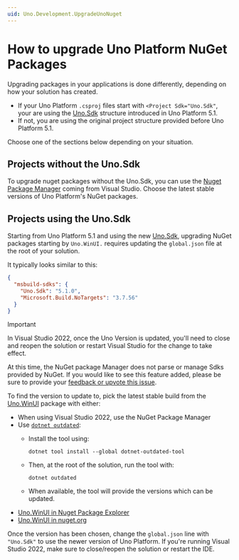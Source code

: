 ```yaml
---
uid: Uno.Development.UpgradeUnoNuget
---
```

# How to upgrade Uno Platform NuGet Packages

Upgrading packages in your applications is done differently, depending on how your solution has created.

- If your Uno Platform `.csproj` files start with `<Project Sdk="Uno.Sdk"`, your are using the [Uno.Sdk](xref:) structure introduced in Uno Platform 5.1.
- If not, you are using the original project structure provided before Uno Platform 5.1.

Choose one of the sections below depending on your situation.

## Projects without the Uno.Sdk

To upgrade nuget packages without the Uno.Sdk, you can use the [Nuget Package Manager](https://learn.microsoft.com/en-us/nuget/consume-packages/install-use-packages-visual-studio) coming from Visual Studio. Choose the latest stable versions of Uno Platform's NuGet packages.

## Projects using the Uno.Sdk

Starting from Uno Platform 5.1 and using the new [Uno.Sdk](https://www.nuget.org/packages/uno.sdk), upgrading NuGet packages starting by `Uno.WinUI.` requires updating the `global.json` file at the root of your solution.

It typically looks similar to this:

```json
{
  "msbuild-sdks": {
    "Uno.Sdk": "5.1.0",
    "Microsoft.Build.NoTargets": "3.7.56"
  }
}
```

> [!IMPORTANT]
> In Visual Studio 2022, once the Uno Version is updated, you'll need to close and reopen the solution or restart Visual Studio for the change to take effect.
>
> At this time, the NuGet package Manager does not parse or manage Sdks provided by NuGet. If you would like to see this feature added, please be sure to provide your [feedback or upvote this issue](https://github.com/NuGet/Home/issues/13127).

To find the version to update to, pick the latest stable build from the [Uno.WinUI](https://www.nuget.org/packages/Uno.WinUI) package with either:

- When using Visual Studio 2022, use the NuGet Package Manager
- Use [`dotnet outdated`](https://github.com/dotnet-outdated/dotnet-outdated):
  - Install the tool using:

    ```dotnetcli
    dotnet tool install --global dotnet-outdated-tool
    ```

  - Then, at the root of the solution, run the tool with:

    ```dotnetcli
    dotnet outdated
    ```

  - When available, the tool will provide the versions which can be updated.
- [Uno.WinUI in Nuget Package Explorer](https://nuget.info/packages/Uno.WinUI)
- [Uno.WinUI in nuget.org](https://www.nuget.org/packages/Uno.WinUI)

Once the version has been chosen, change the `global.json` line with `"Uno.Sdk"` to use the newer version of Uno Platform. If you're running Visual Studio 2022, make sure to close/reopen the solution or restart the IDE.
